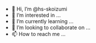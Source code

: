- 👋 Hi, I’m @hs-skoizumi
- 👀 I’m interested in ...
- 🌱 I’m currently learning ...
- 💞️ I’m looking to collaborate on ...
- 📫 How to reach me ...

<!---
hs-skoizumi/hs-skoizumi is a ✨ special ✨ repository because its `README.md` (this file) appears on your GitHub profile.
You can click the Preview link to take a look at your changes.
--->

